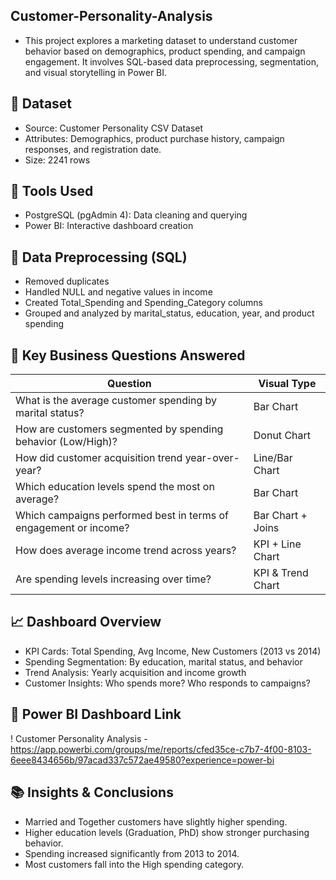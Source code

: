 ## Customer-Personality-Analysis
- This project explores a marketing dataset to understand customer behavior based on demographics, product spending, and campaign engagement. It involves SQL-based data preprocessing, segmentation, and visual storytelling in Power BI.
  
## 📁 Dataset
- Source: Customer Personality CSV Dataset
- Attributes: Demographics, product purchase history, campaign responses, and registration date.
- Size: 2241 rows

## 🧰 Tools Used
 - PostgreSQL (pgAdmin 4): Data cleaning and querying
 - Power BI: Interactive dashboard creation
   
## 🧹 Data Preprocessing (SQL)
 - Removed duplicates
 - Handled NULL and negative values in income
 - Created Total_Spending and Spending_Category columns
 - Grouped and analyzed by marital_status, education, year, and product spending

## 🎯 Key Business Questions Answered

| Question                                                            | Visual Type       |
| ------------------------------------------------------------------- | ----------------- |
| What is the average customer spending by marital status?            | Bar Chart         |
| How are customers segmented by spending behavior (Low/High)?        | Donut Chart       |
| How did customer acquisition trend year-over-year?                  | Line/Bar Chart    |
| Which education levels spend the most on average?                   | Bar Chart         |
| Which campaigns performed best in terms of engagement or income?    | Bar Chart + Joins |
| How does average income trend across years?                         | KPI + Line Chart  |
| Are spending levels increasing over time?                           | KPI & Trend Chart |

## 📈 Dashboard Overview
 - KPI Cards: Total Spending, Avg Income, New Customers (2013 vs 2014)
 - Spending Segmentation: By education, marital status, and behavior
 - Trend Analysis: Yearly acquisition and income growth
 - Customer Insights: Who spends more? Who responds to campaigns?

## 📎 Power BI Dashboard Link
! Customer Personality Analysis - https://app.powerbi.com/groups/me/reports/cfed35ce-c7b7-4f00-8103-6eee8434656b/97acad337c572ae49580?experience=power-bi

## 📚 Insights & Conclusions
 - Married and Together customers have slightly higher spending.
 - Higher education levels (Graduation, PhD) show stronger purchasing behavior.
 - Spending increased significantly from 2013 to 2014.
 - Most customers fall into the High spending category.
